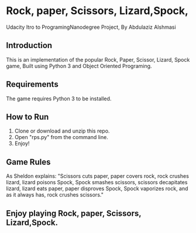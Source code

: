 # Rock, paper, Scissors, Lizard,Spock,
Udacity Itro to ProgramingNanodegree Project,
By Abdulaziz Alshmasi

## Introduction

This is an implementation of the popular Rock, Paper, Scissor, Lizard, Spock game, Built using Python 3 and Object Oriented Programing.

## Requirements

The game requires Python 3 to be installed.

## How to Run
1. Clone or download and unzip this repo.
2. Open "rps.py" from the command line.
3. Enjoy!

## Game Rules
As Sheldon explains:
"Scissors cuts paper, paper covers rock, rock crushes lizard, lizard poisons Spock, Spock smashes scissors, scissors decapitates lizard, lizard eats paper, paper disproves Spock, Spock vaporizes rock, and as it always has, rock crushes scissors."

## Enjoy playing Rock, paper, Scissors, Lizard,Spock.